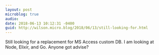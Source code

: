 ```yaml
---
layout: post
microblog: true
audio: 
date: 2018-06-13 10:12:31 -0400
guid: http://wilson.micro.blog/2018/06/13/still-looking-for.html
---
```

Still looking for a replacement for MS Access custom DB. I am looking at Node, Elixir, and Go. Anyone got advise?
